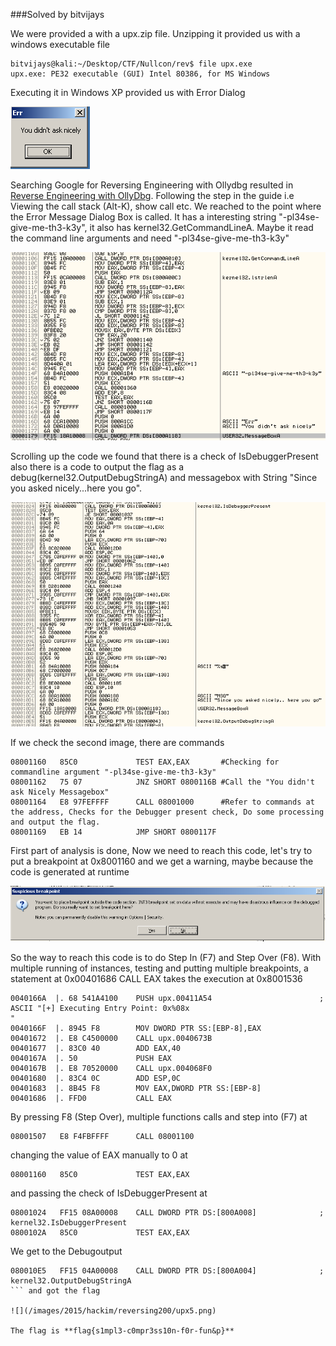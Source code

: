 ###Solved by bitvijays

We were provided a with a upx.zip file. Unzipping it provided us with a windows executable file

```
bitvijays@kali:~/Desktop/CTF/Nullcon/rev$ file upx.exe 
upx.exe: PE32 executable (GUI) Intel 80386, for MS Windows
```
Executing it in Windows XP provided us with Error Dialog

![](/images/2015/hackim/reversing200/upx1.png)

Searching Google for Reversing Engineering with Ollydbg resulted in <a href="http://resources.infosecinstitute.com/reverse-engineering-ollydbg/">Reverse Engineering with OllyDbg</a>. Following the step in the guide i.e Viewing the call stack (Alt-K), show call etc. We reached to the point where the Error Message Dialog Box is called. It has a interesting string "-pl34se-give-me-th3-k3y", it also has kernel32.GetCommandLineA. Maybe it read the command line arguments and need "-pl34se-give-me-th3-k3y"

![](/images/2015/hackim/reversing200/upx2.png)

Scrolling up the code we found that there is a check of IsDebuggerPresent also there is a code to output the flag as a debug(kernel32.OutputDebugStringA) and messagebox with String "Since you asked nicely...here you go".

![](/images/2015/hackim/reversing200/upx3.png)

If we check the second image, there are commands 
```
08001160   85C0             TEST EAX,EAX       #Checking for commandline argument "-pl34se-give-me-th3-k3y"
08001162   75 07            JNZ SHORT 0800116B #Call the "You didn't ask Nicely Messagebox"
08001164   E8 97FEFFFF      CALL 08001000      #Refer to commands at the address, Checks for the Debugger present check, Do some processing and output the flag.
08001169   EB 14            JMP SHORT 0800117F
```
First part of analysis is done, Now we need to reach this code, let's try to put a breakpoint at 0x8001160 and we get a warning, maybe because the code is generated at runtime

![](/images/2015/hackim/reversing200/upx4.png)

So the way to reach this code is to do Step In (F7) and Step Over (F8). With multiple running of instances, testing and putting multiple breakpoints, a statement at 0x00401686 CALL EAX takes the execution at 0x8001536
```
0040166A  |. 68 541A4100    PUSH upx.00411A54                        ;  ASCII "[+] Executing Entry Point: 0x%08x
"
0040166F  |. 8945 F8        MOV DWORD PTR SS:[EBP-8],EAX
00401672  |. E8 C4500000    CALL upx.0040673B
00401677  |. 83C0 40        ADD EAX,40
0040167A  |. 50             PUSH EAX
0040167B  |. E8 70520000    CALL upx.004068F0
00401680  |. 83C4 0C        ADD ESP,0C
00401683  |. 8B45 F8        MOV EAX,DWORD PTR SS:[EBP-8]
00401686  |. FFD0           CALL EAX
```

By pressing F8 (Step Over), multiple functions calls and step into (F7) at 
```
08001507   E8 F4FBFFFF      CALL 08001100
```
changing the value of EAX manually to 0 at
```
08001160   85C0             TEST EAX,EAX
```
and passing the check of IsDebuggerPresent at 
```
08001024   FF15 08A00008    CALL DWORD PTR DS:[800A008]              ; kernel32.IsDebuggerPresent
0800102A   85C0             TEST EAX,EAX
```
We get to the Debugoutput
```
080010E5   FF15 04A00008    CALL DWORD PTR DS:[800A004]              ; kernel32.OutputDebugStringA
``` and got the flag

![](/images/2015/hackim/reversing200/upx5.png)

The flag is **flag{s1mpl3-c0mpr3ss10n-f0r-fun&p}**




